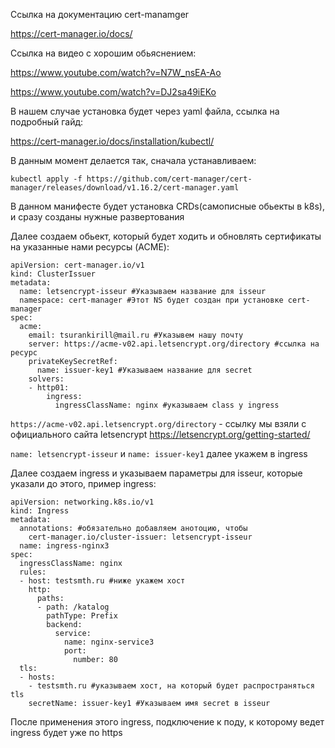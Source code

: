 Ссылка на документацию cert-manamger

https://cert-manager.io/docs/

Ссылка на видео с хорошим обьяснением:

https://www.youtube.com/watch?v=N7W_nsEA-Ao

https://www.youtube.com/watch?v=DJ2sa49iEKo

В нашем случае установка будет через yaml файла, ссылка на подробный гайд:

https://cert-manager.io/docs/installation/kubectl/

В данным момент делается так, сначала устанавливаем:
```
kubectl apply -f https://github.com/cert-manager/cert-manager/releases/download/v1.16.2/cert-manager.yaml
```
В данном манифесте будет установка CRDs(самописные обьекты в k8s), и сразу созданы нужные развертования

Далее создаем обьект, который будет ходить и обновлять сертификаты на указанные нами ресурсы (ACME):
```
apiVersion: cert-manager.io/v1
kind: ClusterIssuer
metadata:
  name: letsencrypt-isseur #Указываем название для isseur
  namespace: cert-manager #Этот NS будет создан при установке cert-manager
spec:
  acme:
    email: tsurankirill@mail.ru #Указывем нашу почту
    server: https://acme-v02.api.letsencrypt.org/directory #ссылка на ресурс
    privateKeySecretRef:
      name: issuer-key1 #Указываем название для secret
    solvers:
    - http01:
        ingress:
          ingressClassName: nginx #указываем class у ingress
```

`https://acme-v02.api.letsencrypt.org/directory` - ссылку мы взяли с официального сайта letsencrypt https://letsencrypt.org/getting-started/

`name: letsencrypt-isseur` и `name: issuer-key1` далее укажем в ingress 

Далее создаем ingress и указываем параметры для isseur, которые указали до этого, пример ingress:
```
apiVersion: networking.k8s.io/v1
kind: Ingress
metadata:
  annotations: #обязательно добавляем анотоцию, чтобы 
    cert-manager.io/cluster-issuer: letsencrypt-isseur
  name: ingress-nginx3
spec:
  ingressClassName: nginx
  rules:
  - host: testsmth.ru #ниже укажем хост
    http:
      paths:
      - path: /katalog
        pathType: Prefix
        backend:
          service:
            name: nginx-service3
            port:
              number: 80
  tls: 
  - hosts:
    - testsmth.ru #указываем хост, на который будет распространяться tls
    secretName: issuer-key1 #Указываем имя secret в isseur
```
После применения этого ingress, подключение к поду, к которому ведет ingress будет уже по https
